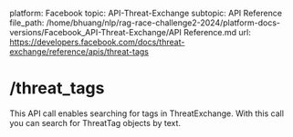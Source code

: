 platform: Facebook
topic: API-Threat-Exchange
subtopic: API Reference
file_path: /home/bhuang/nlp/rag-race-challenge2-2024/platform-docs-versions/Facebook_API-Threat-Exchange/API Reference.md
url: https://developers.facebook.com/docs/threat-exchange/reference/apis/threat-tags

# /threat\_tags

This API call enables searching for tags in ThreatExchange. With this call you can search for ThreatTag objects by text.
